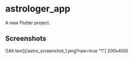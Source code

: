 # astrologer_app

A new Flutter project.

## Screenshots

![Alt text](/astro_screenshot_1.png?raw=true "1"| 200x400)
